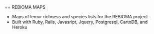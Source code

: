 == REBIOMA MAPS

* Maps of lemur richness and species lists for the REBIOMA project.
* Built with Ruby, Rails, Javasript, Jquery, Postgresql, CartoDB, and Heroku